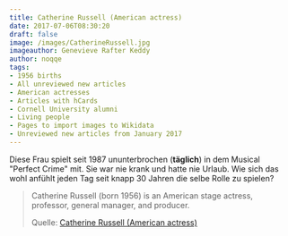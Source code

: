 ```yaml
---
title: Catherine Russell (American actress)
date: 2017-07-06T08:30:20
draft: false
image: /images/CatherineRussell.jpg
imageauthor: Genevieve Rafter Keddy
author: noqqe
tags:
- 1956 births
- All unreviewed new articles
- American actresses
- Articles with hCards
- Cornell University alumni
- Living people
- Pages to import images to Wikidata
- Unreviewed new articles from January 2017
---
```


Diese Frau spielt seit 1987 ununterbrochen (**täglich**) in dem Musical
"Perfect Crime" mit. Sie war nie krank und hatte nie Urlaub. Wie sich das wohl anfühlt jeden Tag seit knapp 30
Jahren die selbe Rolle zu spielen?

> Catherine Russell (born 1956) is an American stage actress, professor, general
> manager, and producer.
>
> Quelle: [Catherine Russell (American actress)](https://en.wikipedia.org/wiki/Catherine_Russell_(American_actress))
